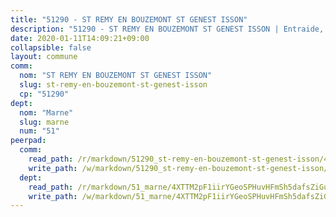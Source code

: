 ```yaml
---
title: "51290 - ST REMY EN BOUZEMONT ST GENEST ISSON"
description: "51290 - ST REMY EN BOUZEMONT ST GENEST ISSON | Entraide, Annonces, Initiatives"
date: 2020-01-11T14:09:21+09:00
collapsible: false
layout: commune
comm:
  nom: "ST REMY EN BOUZEMONT ST GENEST ISSON"
  slug: st-remy-en-bouzemont-st-genest-isson
  cp: "51290"
dept:
  nom: "Marne"
  slug: marne
  num: "51"
peerpad:
  comm:
    read_path: /r/markdown/51290_st-remy-en-bouzemont-st-genest-isson/4XTTM4uSYdod6Ch9UzKcoHy6nmDnmCHTLoFWR5chwXH4my6JL
    write_path: /w/markdown/51290_st-remy-en-bouzemont-st-genest-isson/4XTTM4uSYdod6Ch9UzKcoHy6nmDnmCHTLoFWR5chwXH4my6JL-K3TgUG8yeMY33fikBTjRYwRaCqrPMcHuB89hMVoFRBms5atoPNGmKk9RrJnC6NDy6vkWQDqnMCPgQxMetShKcFhiuZ6aTGV32oCgAibHukJRe1de9nGvbBFXJnF7VhUbo9qJTgQp
  dept:
    read_path: /r/markdown/51_marne/4XTTM2pF1iirYGeoSPHuvHFmSh5dafsZiGuDVqApNYr9W2doe
    write_path: /w/markdown/51_marne/4XTTM2pF1iirYGeoSPHuvHFmSh5dafsZiGuDVqApNYr9W2doe-K3TgV7EpXmd75L5pz6aUTALihWsFeiubyposyfPgz6DbQby3ZQF3gNXaGqeRVGevfRz46yND7Y8QkCv5VozWFj5shZbEokjWNQrdmmsAHCxzuLQj5kuinh4kCdsefHKLdp7xhUwa
---
```


